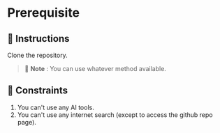 # Prerequisite 

## 📜 Instructions

Clone the repository.

> 📌 **Note** : You can use whatever method available.

## 🚫 Constraints  

1. You can't use any AI tools.
2. You can't use any internet search (except to access the github repo page).